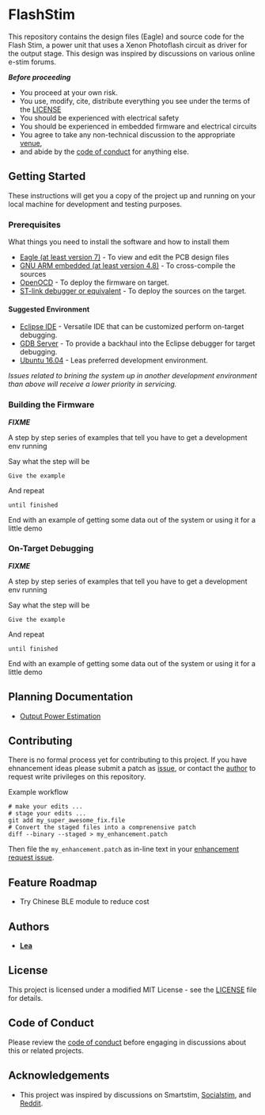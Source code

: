 # FlashStim

This repository contains the design files (Eagle) and source code for the Flash Stim, a power unit that uses a Xenon Photoflash circuit as driver for the output stage. This design was inspired by discussions on various online e-stim forums.

***Before proceeding***
* You proceed at your own risk.
* You use, modify, cite, distribute everything you see under the terms of the [LICENSE](LICENSE)
* You should be experienced with electrical safety
* You should be experienced in embedded firmware and electrical circuits
* You agree to take any non-technical discussion to the appropriate [venue](reddit.com/r/estim/),
* and abide by the [code of conduct](CODE_OF_CONDUCT.md) for anything else.

## Getting Started

These instructions will get you a copy of the project up and running on your local machine for development and testing purposes.

### Prerequisites

What things you need to install the software and how to install them
* [Eagle (at least version 7)](https://www.autodesk.com/products/eagle/overview) - To view and edit the PCB design files
* [GNU ARM embedded (at least version 4.8)](https://developer.arm.com/open-source/gnu-toolchain/gnu-rm) - To cross-compile the sources
* [OpenOCD](http://openocd.org/) - To deploy the firmware on target.
* [ST-link debugger or equivalent](http://www.st.com/en/development-tools/st-link-v2.html) - To deploy the sources on the target.

#### Suggested Environment
* [Eclipse IDE](https://www.eclipse.org) - Versatile IDE that can be customized perform on-target debugging.
* [GDB Server](https://sourceware.org/gdb/onlinedocs/gdb/Server.html) - To provide a backhaul into the Eclipse debugger for target debugging.
* [Ubuntu 16.04](https://www.ubuntu.com/) - Leas preferred development environment. 

*Issues related to brining the system up in another development environment than above will receive a lower priority in servicing.*

### Building the Firmware

***FIXME***

A step by step series of examples that tell you have to get a development env running

Say what the step will be

```
Give the example
```

And repeat

```
until finished
```

End with an example of getting some data out of the system or using it for a little demo

### On-Target Debugging

***FIXME***

A step by step series of examples that tell you have to get a development env running

Say what the step will be

```
Give the example
```

And repeat

```
until finished
```

End with an example of getting some data out of the system or using it for a little demo

## Planning Documentation

* [Output Power Estimation](doc/POWER.md)

## Contributing

There is no formal process yet for contributing to this project. If you have ehnancement ideas please submit a patch as [issue](https://github.com/leaCalot/FlashStim/issues), or contact the [author](https://github.com/leaCalot) to request write privileges on this repository.

Example workflow
```
# make your edits ...
# stage your edits ...
git add my_super_awesome_fix.file
# Convert the staged files into a comprenensive patch
diff --binary --staged > my_enhancement.patch
```
Then file the ```my_enhancement.patch``` as in-line text in your [enhancement request issue](https://github.com/leaCalot/FlashStim/issues).

## Feature Roadmap

* Try Chinese BLE module to reduce cost

## Authors

* **[Lea](https://github.com/leaCalot)**

## License

This project is licensed under a modified MIT License - see the [LICENSE](LICENSE) file for details.

## Code of Conduct

Please review the [code of conduct](CODE_OF_CONDUCT.md) before engaging in discussions about this or related projects.

## Acknowledgements

* This project was inspired by discussions on Smartstim, [Socialstim](http://www.socialstim.org/), and [Reddit](https://www.reddit.com/r/estim/).
